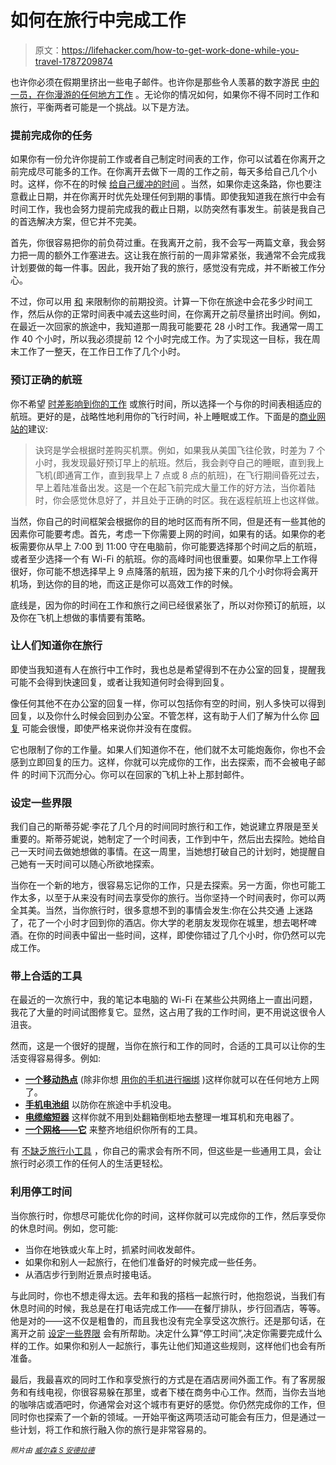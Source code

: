 # 如何在旅行中完成工作

> 原文：<https://lifehacker.com/how-to-get-work-done-while-you-travel-1787209874>

也许你必须在假期里挤出一些电子邮件。也许你是那些令人羡慕的数字游民 [中的一员，在你漫游的任何地方工作](https://lifehacker.com/what-you-should-know-if-you-want-to-work-remotely-and-t-1783928805) 。无论你的情况如何，如果你不得不同时工作和旅行，平衡两者可能是一个挑战。以下是方法。



### 提前完成你的任务

如果你有一份允许你提前工作或者自己制定时间表的工作，你可以试着在你离开之前完成尽可能多的工作。在你离开去做下一周的工作之前，每天多给自己几个小时。这样，你不在的时候 [给自己缓冲的时间](https://lifehacker.com/why-you-need-more-buffers-in-your-schedule-5463555) 。当然，如果你走这条路，你也要注意截止日期，并在你离开时优先处理任何到期的事情。即使我知道我在旅行中会有时间工作，我也会努力提前完成我的截止日期，以防突然有事发生。前装是我自己的首选解决方案，但它并不完美。

首先，你很容易把你的前负荷过重。在我离开之前，我不会写一两篇文章，我会努力把一周的额外工作塞进去。这让我在旅行前的一周非常紧张，我通常不会完成我计划要做的每一件事。因此，我开始了我的旅行，感觉没有完成，并不断被工作分心。

不过，你可以用 [和](https://lifehacker.com/manage-your-time-like-a-budget-5944942) 来限制你的前期投资。计算一下你在旅途中会花多少时间工作，然后从你的正常时间表中减去这些时间，在你离开之前尽量挤出时间。例如，在最近一次回家的旅途中，我知道那一周我可能要花 28 小时工作。我通常一周工作 40 个小时，所以我必须提前 12 个小时完成工作。为了实现这一目标，我在周末工作了一整天，在工作日工作了几个小时。

### 预订正确的航班

你不希望 [时差影响到你的工作](http://lifehacker.com/the-truth-about-jet-lag-and-how-to-overcome-it-1575151287) 或旅行时间，所以选择一个与你的时间表相适应的航班。更好的是，战略性地利用你的飞行时间，补上睡眠或工作。下面是的[商业网站的](https://unreasonable.is/how-to-gyshido-while-traveling/)建议:

> 诀窍是学会根据时差购买机票。例如，如果我从美国飞往伦敦，时差为 7 个小时，我发现最好预订早上的航班。然后，我会剥夺自己的睡眠，直到我上飞机(即通宵工作，直到我早上 7 点或 8 点的航班)，在飞行期间昏死过去，早上着陆准备出发。这是一个在起飞前完成大量工作的好方法，当你着陆时，你会感觉休息好了，并且处于正确的时区。我在返程航班上也这样做。

当然，你自己的时间框架会根据你的目的地时区而有所不同，但是还有一些其他的因素你可能要考虑。首先，考虑一下你需要上网的时间，如果有的话。如果你的老板需要你从早上 7:00 到 11:00 守在电脑前，你可能要选择那个时间之后的航班，或者至少选择一个有 Wi-Fi 的航班。你的高峰时间也很重要。如果你早上工作得很好，你可能不想选择早上 9 点降落的航班，因为接下来的几个小时你将会离开机场，到达你的目的地，而这正是你可以高效工作的时候。

底线是，因为你的时间在工作和旅行之间已经很紧张了，所以对你预订的航班，以及你在飞机上想做的事情要有策略。

### 让人们知道你在旅行

即使当我知道有人在旅行中工作时，我也总是希望得到不在办公室的回复，提醒我可能不会得到快速回复，或者让我知道何时会得到回复。

像任何其他不在办公室的回复一样，你可以包括你有空的时间，别人多快可以得到回复，以及你什么时候会回到办公室。不管怎样，这有助于人们了解为什么你 [回复](https://lifehacker.com/set-your-out-of-office-email-a-day-early-to-give-yourse-1784844822) 可能会很慢，即使严格来说你并没有在度假。

它也限制了你的工作量。如果人们知道你不在，他们就不太可能炮轰你，你也不会感到立即回复的压力。这样，你就可以完成你的工作，出去探索，而不会被电子邮件 的时间下沉而分心。你可以在回家的飞机上补上那封邮件。

### 设定一些界限

我们自己的斯蒂芬妮·李花了几个月的时间同时旅行和工作，她说建立界限是至关重要的。斯蒂芬妮说，她制定了一个时间表，工作到中午，然后出去探险。她给自己一天时间去做她想做的事情。在这一周里，当她想打破自己的计划时，她提醒自己她有一天时间可以随心所欲地探索。

当你在一个新的地方，很容易忘记你的工作，只是去探索。另一方面，你也可能工作太多，以至于从来没有时间去享受你的旅行。当你坚持一个时间表时，你可以两全其美。当然，当你旅行时，很多意想不到的事情会发生:你在公共交通 上迷路了，花了一个小时才回到你的酒店。你大学的老朋友发现你在城里，想去喝杯啤酒。在你的时间表中留出一些时间，这样，即使你错过了几个小时，你仍然可以完成工作。

### 带上合适的工具

在最近的一次旅行中，我的笔记本电脑的 Wi-Fi 在某些公共网络上一直出问题，我花了大量的时间试图修复它。显然，这占用了我的工作时间，更不用说这很令人沮丧。

然而，这是一个很好的提醒，当你在旅行和工作的同时，合适的工具可以让你的生活变得容易得多。例如:

*   [**一个移动热点**](http://lifehacker.com/five-best-mobile-hotspots-1523254435) (除非你想 [用你的手机进行捆绑](http://lifehacker.com/why-should-i-buy-a-hotspot-when-i-can-just-tether-to-my-1576789744) )这样你就可以在任何地方上网了。
*   [**手机电池组**](http://lifehacker.com/best-external-battery-pack-phone-charger-509473009) 以防你在旅途中手机没电。
*   [**电缆缩短器**](http://lifehacker.com/applecores-keep-all-your-cables-tangle-free-for-just-a-5805614) 这样你就不用到处翻箱倒柜地去整理一堆耳机和充电器了。
*   [**一个网格——它**](https://lifehacker.com/grid-it-keeps-your-bag-tidy-and-organized-5591929) 来整齐地组织你所有的工具。

有 [不缺乏旅行小工具](http://lifehacker.com/give-the-gift-of-portability-with-these-travel-organiza-5960745#_ga=1.120061515.299450476.1475114420) ，你自己的需求会有所不同，但这些是一些通用工具，会让旅行时必须工作的任何人的生活更轻松。

### 利用停工时间

当你旅行时，你想尽可能优化你的时间，这样你就可以完成你的工作，然后享受你的休息时间。例如，您可能:

*   当你在地铁或火车上时，抓紧时间收发邮件。
*   如果你和别人一起旅行，在他们准备好的时候完成一些任务。
*   从酒店步行到附近景点时接电话。

与此同时，你也不想走得太远。去年和我的搭档一起旅行时，他抱怨说，当我们有休息时间的时候，我总是在打电话完成工作——在餐厅排队，步行回酒店，等等。他是对的——这不仅是粗鲁的，而且我也没有完全享受这次旅行。还是那句话，在离开之前 [设定一些界限](http://lifehacker.com/instead-of-work-life-balance-try-focusing-on-boundarie-1784404146) 会有所帮助。决定什么算“停工时间”,决定你需要完成什么样的工作。如果你和别人一起旅行，事先让他们知道这些规则，这样他们也会有所准备。

最后，我最喜欢的同时工作和享受旅行的方式是在酒店房间外面工作。有了客房服务和有线电视，你很容易躲在那里，或者下楼在商务中心工作。然而，当你去当地的咖啡店或酒吧时，你通常会对这个城市有更好的感觉。你仍然完成你的工作，但同时你也探索了一个新的领域。一开始平衡这两项活动可能会有压力，但是通过一些计划，将工作和旅行融入你的旅行是非常容易的。

<small>*照片由*</small> [<small>*威尔森 S 安德拉德*</small>](https://www.flickr.com/photos/will_spark/8603567984)